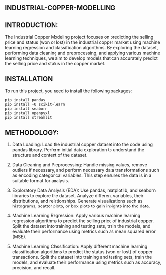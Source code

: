 ## **INDUSTRIAL-COPPER-MODELLING**

## INTRODUCTION:
The Industrial Copper Modeling project focuses on predicting the selling price and status (won or lost) in the industrial copper market using machine learning regression and classification algorithms. By exploring the dataset, performing data cleaning and preprocessing, and applying various machine learning techniques, we aim to develop models that can accurately predict the selling price and status in the copper market.

## INSTALLATION
To run this project, you need to install the following packages:
`````
pip install pandas
pip install -U scikit-learn
pip install seaborn
pip install openpyxl
pip install streamlit
``````
## METHODOLOGY:
1. Data Loading: Load the industrial copper dataset into the code using pandas library. Perform initial data exploration to understand the structure and content of the dataset.

2. Data Cleaning and Preprocessing: Handle missing values, remove outliers if necessary, and perform necessary data transformations such as encoding categorical variables. This step ensures the data is in a suitable format for analysis.

3. Exploratory Data Analysis (EDA): Use pandas, matplotlib, and seaborn libraries to explore the dataset. Analyze different variables, their distributions, and relationships. Generate visualizations such as histograms, scatter plots, or box plots to gain insights into the data.

4. Machine Learning Regression: Apply various machine learning regression algorithms to predict the selling price of industrial copper. Split the dataset into training and testing sets, train the models, and evaluate their performance using metrics such as mean squared error (MSE).

5. Machine Learning Classification: Apply different machine learning classification algorithms to predict the status (won or lost) of copper transactions. Split the dataset into training and testing sets, train the models, and evaluate their performance using metrics such as accuracy, precision, and recall.
